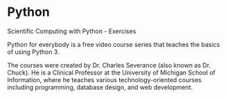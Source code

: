 # Python

Scientific Computing with Python - Exercises

Python for everybody is a free video course series that teaches the basics of using Python 3.

The courses were created by Dr. Charles Severance (also known as Dr. Chuck). He is a Clinical Professor at the University of Michigan School of Information, 
where he teaches various technology-oriented courses including programming, database design, and web development.

